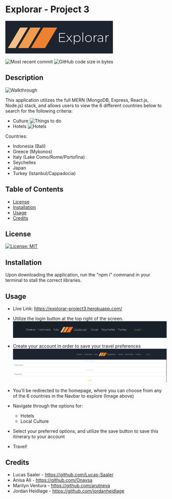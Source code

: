 # Explorar - Project 3

![Explorar](./assets/logo.png)

![Most recent commit](https://img.shields.io/github/last-commit/jordanheidlage/group_project_3)
![GitHub code size in bytes](https://img.shields.io/github/languages/code-size/jordanheidlage/group_project_3)
## Description

![Walkthrough](./assets/italyWalkthrough.gif)

This application utilizes the full MERN (MongoDB, Express, React.js, Node.js) stack, and allows users to view the 6 different countries below to search for the following criteria:
- Culture ![Things to do](./assets/thingsToDo.gif)
- Hotels ![Hotels](./assets/hotels.gif)


Countries:
- Indonesia (Bali)
- Greece (Mykonos)
- Italy (Lake Como/Rome/Portofina)
- Seychelles
- Japan
- Turkey (Istanbul/Cappadocia)


## Table of Contents

- [License](#license)
- [Installation](#installation)
- [Usage](#usage)
- [Credits](#credits)

## License

[![License: MIT](https://img.shields.io/badge/License-MIT-yellow.svg)](https://opensource.org/licenses/MIT)

## Installation

Upon downloading the application, run the "npm i" command in your terminal to stall the correct libraries.

## Usage

- Live Link: https://explorar-project3.herokuapp.com/

- Utilize the login button at the top right of the screen. ![](./assets/topNav.png)
- Create your account in order to save your travel preferences ![login](./assets/login.png)
- You'll be redirected to the homepage, where you can choose from any of the 6 countries in the Navbar to explore (Image above)
- Navigate through the options for:
    - Hotels
    - Local Culture
- Select your preferred options, and utilize the save button to save this itinerary to your account
- Travel!



## Credits

- Lucas Saaler - https://github.com/Lucas-Saaler
- Anisa Ali - https://github.com/Onaysa
- Marilyn Ventura - https://github.com/arutneva
- Jordan Heidlage - https://github.com/jordanheidlage
